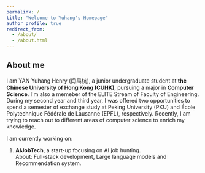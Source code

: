 ```yaml
---
permalink: /
title: "Welcome to Yuhang's Homepage"
author_profile: true
redirect_from: 
  - /about/
  - /about.html
---
```


## About me

I am YAN Yuhang Henry (闫禹杭), a junior undergraduate student at **the Chinese University of Hong Kong (CUHK)**, pursuing a major in **Computer Science**. I'm also a memeber of the ELITE Stream of Faculty of Engineering. During my second year and third year, I was offered two opportunities to spend a semester of exchange study at Peking University (PKU) and École Polytechnique Fédérale de Lausanne (EPFL), respectively. Recently, I am trying to reach out to different areas of computer science to enrich my knowledge.

I am currently working on:

1. **AIJobTech**, a start-up focusing on AI job hunting.  
   About: Full-stack development, Large language models and Recommendation system.


